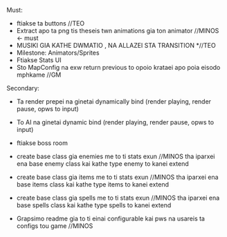 Must:

* ftiakse ta buttons //TEO
* Extract apo ta png tis theseis twn animations gia ton animator //MINOS <- must
* MUSIKI GIA KATHE DWMATIO , NA ALLAZEI STA TRANSITION *//TEO
* Milestone: Animators/Sprites
* Ftiakse Stats UI
* Sto MapConfig na exw return previous to opoio krataei apo poia eisodo mphkame //GM

Secondary:

* Ta render prepei na ginetai dynamically bind (render playing, render pause, opws to input)
* To AI na ginetai dynamic bind (render playing, render pause, opws to input)
* ftiakse boss room

* create base class gia enemies me to ti stats exun //MINOS
   tha iparxei ena base enemy class kai kathe type enemy to kanei extend
* create base class gia items me to ti stats exun //MINOS
   tha iparxei ena base items class kai kathe type items to kanei extend
* create base class gia spells me to ti stats exun //MINOS
   tha iparxei ena base spells class kai kathe type spells to kanei extend
* Grapsimo readme gia to ti einai configurable kai pws na usareis ta configs tou game //MINOS



